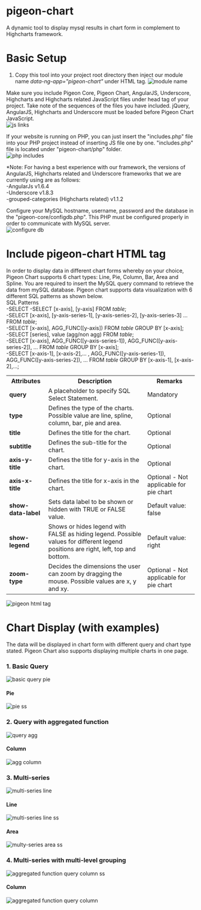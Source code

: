 # pigeon-chart
A dynamic tool to display mysql results in chart form in complement to Highcharts framework.

# Basic Setup
1. Copy this tool into your project root directory then inject our module name *data-ng-app="pigeon-chart"* under HTML tag.
![module name](https://user-images.githubusercontent.com/26452088/36463226-7695f2ac-1703-11e8-8f79-b199da55aa2f.PNG)
 
Make sure you include Pigeon Core, Pigeon Chart, AngularJS, Underscore, Highcharts and Highcharts related JavaScript files under head tag of your project. Take note of the sequences of the files you have included. jQuery, AngularJS, Highcharts and Underscore must be loaded before Pigeon Chart JavaScript.
<br />
![js links](https://user-images.githubusercontent.com/26452088/43463507-4dec42f8-950b-11e8-8dc6-971d70a7cac1.PNG)
  
If your website is running on PHP, you can just insert the "includes.php" file into your PHP project instead of inserting JS file one by one. "includes.php" file is located under "pigeon-chart/php" folder.
<br />
![php includes](https://user-images.githubusercontent.com/26452088/36463203-45f03cac-1703-11e8-891e-a4efda405f02.PNG)

*Note: For having a best experience with our framework, the versions of AngularJS, Highcharts related and Underscore frameworks that we are currently using are as follows:
<br />
-AngularJs v1.6.4
<br />
-Underscore v1.8.3
<br />
-grouped-categories (Highcharts related) v1.1.2

Configure your MySQL hostname, username, password and the database in the "pigeon-core/configdb.php". This PHP must be configured properly in order to communicate with MySQL server.
<br />
![configure db](https://user-images.githubusercontent.com/26452088/36461630-8e54c350-16f9-11e8-8111-1c93bd458914.PNG)

# Include pigeon-chart HTML tag
In order to display data in different chart forms whereby on your choice, Pigeon Chart supports 6 chart types: Line, Pie, Column, Bar, Area and Spline. You are required to insert the MySQL query command to retrieve the data from mySQL database. Pigeon chart supports data visualization with 6 different SQL patterns as shown below.
<br />
SQL Patterns
<br />
-SELECT 
-SELECT [x-axis], [y-axis] FROM *table*;
<br />
-SELECT [x-axis], [y-axis-series-1], [y-axis-series-2], [y-axis-series-3] … FROM *table*;
<br />
-SELECT [x-axis], AGG_FUNC([y-axis]) FROM *table* GROUP BY [x-axis];
<br />
-SELECT [series], value (agg/non agg) FROM *table*;
<br />
-SELECT [x-axis], AGG_FUNC([y-axis-series-1]), AGG_FUNC([y-axis-series-2]), … FROM *table* GROUP BY [x-axis];
<br />
-SELECT [x-axis-1], [x-axis-2],… , AGG_FUNC([y-axis-series-1]), AGG_FUNC([y-axis-series-2]), … FROM *table* GROUP BY [x-axis-1], [x-axis-2],…;

<table>
    <tr>
        <th>Attributes</th>
        <th>Description</th>
        <th>Remarks</th>
    </tr>
    <tr>
        <td><strong>query</strong></td>
        <td>A placeholder to specify SQL Select Statement. </td>
        <td>Mandatory</td>
    </tr>
    <tr>
        <td><strong>type</strong></td>
        <td>Defines the type of the charts. Possible value are line, spline, column, bar, pie and area. </td>
        <td>Optional</td>
    </tr>
    <tr>
        <td><strong>title</strong></td>
        <td>Defines the title for the chart. </td>
        <td>Optional</td>
    </tr>
    <tr>
        <td><strong>subtitle</strong></td>
        <td>Defines the sub-title for the chart. </td>
        <td>Optional</td>
    </tr>
    <tr>
        <td><strong>axis-y-title</strong></td>
        <td>Defines the title for y-axis in the chart. </td>
        <td>Optional</td>
    </tr>
    <tr>
        <td><strong>axis-x-title</strong></td>
        <td>Defines the title for x-axis in the chart.</td>
        <td>Optional - Not applicable for pie chart</td>
    </tr>
    <tr>
        <td><strong>show-data-label</strong></td>
        <td>Sets data label to be shown or hidden with TRUE or FALSE value.  </td>
        <td>Default value: false</td>
    </tr>
    <tr>
        <td><strong>show-legend</strong></td>
        <td>Shows or hides legend with FALSE as hiding legend. Possible values for different legend positions are right, left, top and bottom. </td>
        <td>Default value: right</td>
    </tr>
    <tr>
        <td><strong>zoom-type</strong></td>
        <td>Decides the dimensions the user can zoom by dragging the mouse. Possible values are x, y and xy. </td>
        <td>Optional - Not applicable for pie chart</td>
    </tr>
</table>

![pigeon html tag](https://user-images.githubusercontent.com/26452088/43463772-02d6224c-950c-11e8-9897-2ee960732fa9.PNG)

# Chart Display (with examples)
The data will be displayed in chart form with different query and chart type stated. Pigeon Chart also supports displaying multiple charts in one page.
<br />
### 1. Basic Query 
![basic query pie](https://user-images.githubusercontent.com/26452088/43466772-d8d055ce-9512-11e8-9d2a-c2070cc9d7e2.PNG)
<br />
#### Pie
![pie ss](https://user-images.githubusercontent.com/26452088/36462406-206abd18-16fe-11e8-93f4-e70a790fe4ea.PNG)
<br />

### 2. Query with aggregated function
![query agg](https://user-images.githubusercontent.com/26452088/43467461-4fea8df4-9514-11e8-82ac-cab51b1b4f17.PNG)

#### Column
![agg column](https://user-images.githubusercontent.com/26452088/43467618-aadecdc4-9514-11e8-8955-f3588fe92078.png)

### 3. Multi-series
![multi-series line](https://user-images.githubusercontent.com/26452088/43467366-25253e52-9514-11e8-831c-267f6f8f24b0.PNG)

#### Line
![multi-series line ss](https://user-images.githubusercontent.com/26452088/36462626-7e924fe0-16ff-11e8-86cb-9661dcbc6739.PNG)

#### Area
![multy-series area ss](https://user-images.githubusercontent.com/26452088/43466524-4bc5157a-9512-11e8-9cef-8ac81eadbae6.PNG)

### 4. Multi-series with multi-level grouping
![aggregated function query column ss](https://user-images.githubusercontent.com/26452088/43467773-13f2183e-9515-11e8-98a7-236b769e24dd.PNG)

#### Column
![aggregated function query column](https://user-images.githubusercontent.com/26452088/43467810-24d25ea2-9515-11e8-9c3b-d37e1430592a.png)
